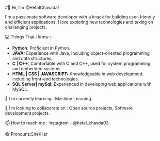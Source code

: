 #👋 Hi, I’m @HetalChavada!

I'm a passionate software developer with a knack for building user-friendly and efficient applications. I love exploring new technologies and taking on challenging projects. 

💻 Things That i know :-
- **Python:** Proficient in Python.
- **JAVA:**  Experience with Java, including object-oriented programming and data structures.
- **C | C++:** Comfortable with C and C++, used for system programming and embedded systems.
- **HTML | CSS | JAVASCRIPT:**  Knowledgeable in web development, including front-end technologies. 
- **SQL Server| mySql:**  Experienced in developing web applications with MySQL.

🌱 I’m currently learning : Machine Learning.

💞️ I’m looking to collaborate on : Open source projects, Software development projects.

📫 How to reach me : Instagram - @hetal_chavda03

😄 Pronouns:She/Her

